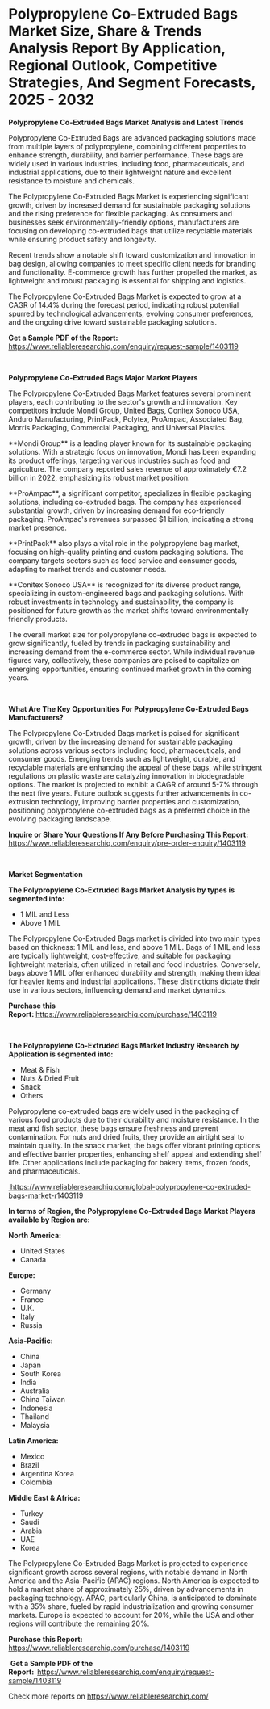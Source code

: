 <p><h1>Polypropylene Co-Extruded Bags Market Size, Share & Trends Analysis Report By Application, Regional Outlook, Competitive Strategies, And Segment Forecasts, 2025 - 2032</h1></p><p><strong>Polypropylene Co-Extruded Bags Market Analysis and Latest Trends</strong></p>
<p><p>Polypropylene Co-Extruded Bags are advanced packaging solutions made from multiple layers of polypropylene, combining different properties to enhance strength, durability, and barrier performance. These bags are widely used in various industries, including food, pharmaceuticals, and industrial applications, due to their lightweight nature and excellent resistance to moisture and chemicals.</p><p>The Polypropylene Co-Extruded Bags Market is experiencing significant growth, driven by increased demand for sustainable packaging solutions and the rising preference for flexible packaging. As consumers and businesses seek environmentally-friendly options, manufacturers are focusing on developing co-extruded bags that utilize recyclable materials while ensuring product safety and longevity. </p><p>Recent trends show a notable shift toward customization and innovation in bag design, allowing companies to meet specific client needs for branding and functionality. E-commerce growth has further propelled the market, as lightweight and robust packaging is essential for shipping and logistics. </p><p>The Polypropylene Co-Extruded Bags Market is expected to grow at a CAGR of 14.4% during the forecast period, indicating robust potential spurred by technological advancements, evolving consumer preferences, and the ongoing drive toward sustainable packaging solutions.</p></p>
<p><strong>Get a Sample PDF of the Report:&nbsp;</strong> <a href="https://www.reliableresearchiq.com/enquiry/request-sample/1403119?utm_campaign=3136&utm_medium=2&utm_source=Github&utm_content=ia&utm_term=28032025&utm_id=polypropylene-co-extruded-bags">https://www.reliableresearchiq.com/enquiry/request-sample/1403119</a></p>
<p>&nbsp;</p>
<p><strong>Polypropylene Co-Extruded Bags Major Market Players</strong></p>
<p><p>The Polypropylene Co-Extruded Bags Market features several prominent players, each contributing to the sector's growth and innovation. Key competitors include Mondi Group, United Bags, Conitex Sonoco USA, Anduro Manufacturing, PrintPack, Polytex, ProAmpac, Associated Bag, Morris Packaging, Commercial Packaging, and Universal Plastics.</p><p>**Mondi Group** is a leading player known for its sustainable packaging solutions. With a strategic focus on innovation, Mondi has been expanding its product offerings, targeting various industries such as food and agriculture. The company reported sales revenue of approximately €7.2 billion in 2022, emphasizing its robust market position.</p><p>**ProAmpac**, a significant competitor, specializes in flexible packaging solutions, including co-extruded bags. The company has experienced substantial growth, driven by increasing demand for eco-friendly packaging. ProAmpac's revenues surpassed $1 billion, indicating a strong market presence.</p><p>**PrintPack** also plays a vital role in the polypropylene bag market, focusing on high-quality printing and custom packaging solutions. The company targets sectors such as food service and consumer goods, adapting to market trends and customer needs.</p><p>**Conitex Sonoco USA** is recognized for its diverse product range, specializing in custom-engineered bags and packaging solutions. With robust investments in technology and sustainability, the company is positioned for future growth as the market shifts toward environmentally friendly products.</p><p>The overall market size for polypropylene co-extruded bags is expected to grow significantly, fueled by trends in packaging sustainability and increasing demand from the e-commerce sector. While individual revenue figures vary, collectively, these companies are poised to capitalize on emerging opportunities, ensuring continued market growth in the coming years.</p></p>
<p>&nbsp;</p>
<p><strong>What Are The Key Opportunities For Polypropylene Co-Extruded Bags Manufacturers?</strong></p>
<p><p>The Polypropylene Co-Extruded Bags market is poised for significant growth, driven by the increasing demand for sustainable packaging solutions across various sectors including food, pharmaceuticals, and consumer goods. Emerging trends such as lightweight, durable, and recyclable materials are enhancing the appeal of these bags, while stringent regulations on plastic waste are catalyzing innovation in biodegradable options. The market is projected to exhibit a CAGR of around 5-7% through the next five years. Future outlook suggests further advancements in co-extrusion technology, improving barrier properties and customization, positioning polypropylene co-extruded bags as a preferred choice in the evolving packaging landscape.</p></p>
<p><strong>Inquire or Share Your Questions If Any Before Purchasing This Report:</strong> <a href="https://www.reliableresearchiq.com/enquiry/pre-order-enquiry/1403119?utm_campaign=3136&utm_medium=2&utm_source=Github&utm_content=ia&utm_term=28032025&utm_id=polypropylene-co-extruded-bags">https://www.reliableresearchiq.com/enquiry/pre-order-enquiry/1403119</a></p>
<p>&nbsp;</p>
<p><strong>Market Segmentation</strong></p>
<p><strong>The Polypropylene Co-Extruded Bags Market Analysis by types is segmented into:</strong></p>
<p><ul><li>1 MIL and Less</li><li>Above 1 MIL</li></ul></p>
<p><p>The Polypropylene Co-Extruded Bags market is divided into two main types based on thickness: 1 MIL and less, and above 1 MIL. Bags of 1 MIL and less are typically lightweight, cost-effective, and suitable for packaging lightweight materials, often utilized in retail and food industries. Conversely, bags above 1 MIL offer enhanced durability and strength, making them ideal for heavier items and industrial applications. These distinctions dictate their use in various sectors, influencing demand and market dynamics.</p></p>
<p><strong>Purchase this Report:&nbsp;</strong><a href="https://www.reliableresearchiq.com/purchase/1403119?utm_campaign=3136&utm_medium=2&utm_source=Github&utm_content=ia&utm_term=28032025&utm_id=polypropylene-co-extruded-bags">https://www.reliableresearchiq.com/purchase/1403119</a></p>
<p>&nbsp;</p>
<p><strong>The Polypropylene Co-Extruded Bags Market Industry Research by Application is segmented into:</strong></p>
<p><ul><li>Meat & Fish</li><li>Nuts & Dried Fruit</li><li>Snack</li><li>Others</li></ul></p>
<p><p>Polypropylene co-extruded bags are widely used in the packaging of various food products due to their durability and moisture resistance. In the meat and fish sector, these bags ensure freshness and prevent contamination. For nuts and dried fruits, they provide an airtight seal to maintain quality. In the snack market, the bags offer vibrant printing options and effective barrier properties, enhancing shelf appeal and extending shelf life. Other applications include packaging for bakery items, frozen foods, and pharmaceuticals.</p></p>
<p><a href="https://www.reliableresearchiq.com/global-polypropylene-co-extruded-bags-market-r1403119?utm_campaign=3136&utm_medium=2&utm_source=Github&utm_content=ia&utm_term=28032025&utm_id=polypropylene-co-extruded-bags">&nbsp;https://www.reliableresearchiq.com/global-polypropylene-co-extruded-bags-market-r1403119</a></p>
<p><strong>In terms of Region, the Polypropylene Co-Extruded Bags Market Players available by Region are:</strong></p>
<p>
    <p> <strong> North America: </strong>
        <ul>
            <li>United States</li>
            <li>Canada</li>
        </ul>
        </p> 
    <p> <strong> Europe: </strong>
        <ul>
            <li>Germany</li>
            <li>France</li>
            <li>U.K.</li>
            <li>Italy</li>
            <li>Russia</li>
        </ul>
        </p> 
    <p> <strong> Asia-Pacific: </strong>
        <ul>
            <li>China</li>
            <li>Japan</li>
            <li>South Korea</li>
            <li>India</li>
            <li>Australia</li>
            <li>China Taiwan</li>
            <li>Indonesia</li>
            <li>Thailand</li>
            <li>Malaysia</li>
        </ul>
        </p> 
    <p> <strong> Latin America: </strong>
        <ul>
            <li>Mexico</li>
            <li>Brazil</li>
            <li>Argentina Korea</li>
            <li>Colombia</li>
        </ul>
        </p> 
    <p> <strong> Middle East & Africa: </strong>
        <ul>
            <li>Turkey</li>
            <li>Saudi</li>
            <li>Arabia</li>
            <li>UAE</li>
            <li>Korea</li>
        </ul>
    </p>
    </p>
<p><p>The Polypropylene Co-Extruded Bags Market is projected to experience significant growth across several regions, with notable demand in North America and the Asia-Pacific (APAC) regions. North America is expected to hold a market share of approximately 25%, driven by advancements in packaging technology. APAC, particularly China, is anticipated to dominate with a 35% share, fueled by rapid industrialization and growing consumer markets. Europe is expected to account for 20%, while the USA and other regions will contribute the remaining 20%.</p></p>
<p><strong>Purchase this Report: </strong><a href="https://www.reliableresearchiq.com/purchase/1403119?utm_campaign=3136&utm_medium=2&utm_source=Github&utm_content=ia&utm_term=28032025&utm_id=polypropylene-co-extruded-bags">https://www.reliableresearchiq.com/purchase/1403119</a></p>
<p>&nbsp;<strong>Get a Sample PDF of the Report:&nbsp;&nbsp;</strong><a href="https://www.reliableresearchiq.com/enquiry/request-sample/1403119?utm_campaign=3136&utm_medium=2&utm_source=Github&utm_content=ia&utm_term=28032025&utm_id=polypropylene-co-extruded-bags">https://www.reliableresearchiq.com/enquiry/request-sample/1403119</a></p>
<p><strong></strong></p>
<p>Check more reports on <a href="https://www.reliableresearchiq.com/?utm_campaign=3136&utm_medium=2&utm_source=Github&utm_content=ia&utm_term=28032025&utm_id=polypropylene-co-extruded-bags">https://www.reliableresearchiq.com/</a></p>